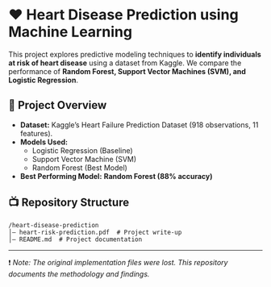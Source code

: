 # ❤️ Heart Disease Prediction using Machine Learning  

This project explores predictive modeling techniques to **identify individuals at risk of heart disease** using a dataset from Kaggle. We compare the performance of **Random Forest, Support Vector Machines (SVM), and Logistic Regression**.

## 🚀 Project Overview  
- **Dataset:** Kaggle’s Heart Failure Prediction Dataset (918 observations, 11 features).  
- **Models Used:**
  - Logistic Regression (Baseline)
  - Support Vector Machine (SVM)
  - Random Forest (Best Model)  
- **Best Performing Model:** **Random Forest (88% accuracy)**  

## 📺 Repository Structure  
```
/heart-disease-prediction
│— heart-risk-prediction.pdf  # Project write-up
│— README.md  # Project documentation
```

---  
❗ *Note: The original implementation files were lost. This repository documents the methodology and findings.*

